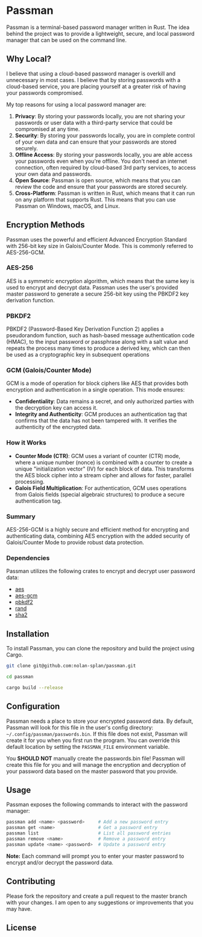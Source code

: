 # Passman

Passman is a terminal-based password manager written in Rust. The idea behind the project was to provide a lightweight, secure, and local password manager that can be used on the command line.

## Why Local?
I believe that using a cloud-based password manager is overkill and unnecessary in most cases. I believe that by storing passwords with a cloud-based service, you are placing yourself at a greater risk of having your passwords compromised.

My top reasons for using a local password manager are:
1. **Privacy**: By storing your passwords locally, you are not sharing your passwords or user data with a third-party service that could be compromised at any time.
2. **Security**: By storing your passwords locally, you are in complete control of your own data and can ensure that your passwords are stored securely.
3. **Offline Access**: By storing your passwords locally, you are able access your passwords even when you're offline. You don't need an internet connection, often required by cloud-based 3rd party services, to access your own data and passwords.
5. **Open Source**: Passman is open source, which means that you can review the code and ensure that your passwords are stored securely.
6. **Cross-Platform**: Passman is written in Rust, which means that it can run on any platform that supports Rust. This means that you can use Passman on Windows, macOS, and Linux.

## Encryption Methods
Passman uses the powerful and efficient Advanced Encryption Standard with 256-bit key size in Galois/Counter Mode. This is commonly referred to AES-256-GCM. 

### AES-256
AES is a symmetric encryption algorithm, which means that the same key is used to encrypt and decrypt data. Passman uses the user's provided master password to generate a secure 256-bit key using the PBKDF2 key derivation function.

### PBKDF2
PBKDF2 (Password-Based Key Derivation Function 2) applies a pseudorandom function, such as hash-based message authentication code (HMAC), to the input password or passphrase along with a salt value and repeats the process many times to produce a derived key, which can then be used as a cryptographic key in subsequent operations

### GCM (Galois/Counter Mode) 
GCM is a mode of operation for block ciphers like AES that provides both encryption and authentication in a single operation. This mode ensures:
- **Confidentiality**: Data remains a secret, and only authorized parties with the decryption key can access it.
- **Integrity and Authenticity**: GCM produces an authentication tag that confirms that the data has not been tampered with. It verifies the authenticity of the encrypted data.

### How it Works
- **Counter Mode (CTR)**: GCM uses a variant of counter (CTR) mode, where a unique number (nonce) is combined with a counter to create a unique "initialization vector" (IV) for each block of data. This transforms the AES block cipher into a stream cipher and allows for faster, parallel processing.
- **Galois Field Multiplication**: For authentication, GCM uses operations from Galois fields (special algebraic structures) to produce a secure authentication tag.

### Summary
AES-256-GCM is a highly secure and efficient method for encrypting and authenticating data, combining AES encryption with the added security of Galois/Counter Mode to provide robust data protection.

### Dependencies
Passman utilizes the following crates to encrypt and decrypt user password data:
- [aes](https://crates.io/crates/aes)
- [aes-gcm](https://crates.io/crates/aes-gcm)
- [pbkdf2](https://crates.io/crates/pbkdf2)
- [rand](https://crates.io/crates/rand)
- [sha2](https://crates.io/crates/sha2)

## Installation
To install Passman, you can clone the repository and build the project using Cargo.

```bash
git clone git@github.com:nolan-splan/passman.git

cd passman

cargo build --release
```

## Configuration
Passman needs a place to store your encrypted password data. By default, Passman will look for this file in the user's config directory: `~/.config/passman/passwords.bin`. If this file does not exist, Passman will create it for you when you first run the program. You can override this default location by setting the `PASSMAN_FILE` environment variable. 

You **SHOULD NOT** manually create the passwords.bin file! Passman will create this file for you and will manage the encryption and decryption of your password data based on the master password that you provide.

## Usage
Passman exposes the following commands to interact with the password manager:
```bash
passman add <name> <password>     # Add a new password entry
passman get <name>                # Get a password entry
passman list                      # List all password entries
passman remove <name>             # Remove a password entry
passman update <name> <password>  # Update a password entry
```

**Note:** Each command will prompt you to enter your master password to encrypt and/or decrypt the password data.

## Contributing
Please fork the repository and create a pull request to the master branch with your changes. I am open to any suggestions or improvements that you may have.

## License

